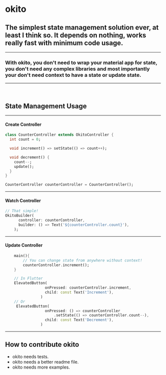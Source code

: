 # okito
## The simplest state management solution ever, at least I think so. It depends on nothing, works really fast with minimum code usage.
---
### With okito, you don't need to wrap your material app for state, you don't need any complex libraries and most importantly your don't need context to have a state or update state.
---

&nbsp;


## State Management Usage
---

#### Create Controller
```dart
class CounterController extends OkitoController {
  int count = 0;

  void increment() => setState(() => count++);

  void decrement() {
    count--;
    update();
  }
}

CounterController counterController = CounterController();
```

---
#### Watch Controller
```dart
// That simple!
OkitoBuilder(
      controller: counterController,
      builder: () => Text('${counterController.count}'),
    );
```

---
#### Update Controller
```dart
    main(){
        // You can change state from anywhere without context!
        counterController.increment();
    }

    // In Flutter
    ElevatedButton(
                  onPressed: counterController.increment,
                  child: const Text('Increment'),
                )
    // Or
     ElevatedButton(
                  onPressed: () => counterController
                      .setState(() => counterController.count--),
                  child: const Text('Decrement'),
                )
```



---
## How to contribute okito
- okito needs tests.
- okito needs a better readme file.
- okito needs more examples.